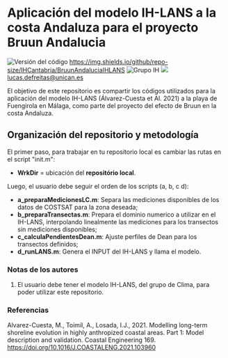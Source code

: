 # Aplicación del modelo IH-LANS a la costa Andaluza para el proyecto Bruun Andalucia 

![Versión del código](https://img.shields.io/badge/Version-0.0.1-brightgreen)
https://img.shields.io/github/repo-size/IHCantabria/BruunAndaluciaIHLANS
![Grupo IH](https://img.shields.io/badge/Grupo-Costas-blue)
![](https://img.shields.io/badge/%C2%BFDudas%3F-M%C3%A1ndame%20un%20correo-orange) <lucas.defreitas@unican.es>

El objetivo de este repositorio es compartir los códigos utilizados para la aplicación del modelo IH-LANS (Álvarez-Cuesta et Al. 2021) a la playa de Fuengirola en Málaga, como parte del proyecto del efecto de Bruun en la costa Andaluza.

## Organización del repositorio y metodología

El primer paso, para trabajar en tu repositorio local es cambiar las rutas en el script "init.m": 
  - **WrkDir** = ubicación del **repositório local**.
  
Luego, el usuario debe seguir el orden de los scripts (a, b, c d):
  - **a_preparaMedicionesLC.m**: Separa las mediciones disponibles de los datos de COSTSAT para la zona deseada;
  - **b_preparaTransectas.m**: Prepara el dominio numerico a utilizar en el IH-LANS, interpolando linealmente las mediciones para los transectos sin mediciones disponibles;
  - **c_calculaPendientesDean.m**: Ajuste perfiles de Dean para los transectos definidos;
  - **d_runLANS.m**: Genera el INPUT del IH-LANS y llama el modelo.
  
### Notas de los autores

1. El usuario debe tener el modelo IH-LANS, del grupo de Clima, para poder utilizar este repositorio.

### Referencias

Alvarez-Cuesta, M., Toimil, A., Losada, I.J., 2021. Modelling long-term shoreline evolution in highly anthropized coastal areas. Part 1: Model description and validation. Coastal Engineering 169. https://doi.org/10.1016/J.COASTALENG.2021.103960

